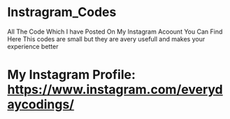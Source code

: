 # Instragram_Codes

All The Code  Which I have Posted On My Instagram Acoount You Can Find Here
This codes are small but they are avery usefull and makes your experience better

# My Instagram Profile: https://www.instagram.com/everydaycodings/
